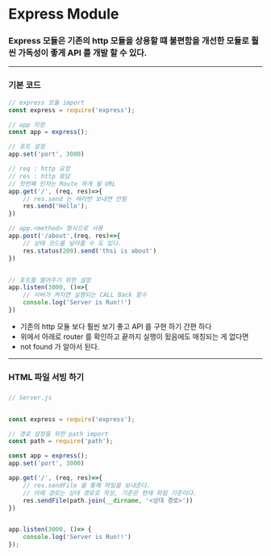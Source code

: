 # Express Module 

### Express 모듈은 기존의 http 모듈을 상용할 떄 불편함을 개선한 모듈로 훨씬 가독성이 좋게 API 를 개발 할 수 있다.

***


### 기본 코드 
```javascript
// express 모듈 import
const express = require('express');

// app 지정
const app = express();

// 포트 설정
app.set('port', 3000)

// req : http 요청
// res : http 응답
// 첫번째 인자는 Route 하게 될 URL 
app.get('/', (req, res)=>{
    // res.send 는 여러번 보내면 안됨
    res.send('Hello');
})

// app.<method> 형식으로 사용
app.post('/about',(req, res)=>{
    // 상태 코드를 넣어줄 수 도 있다.
    res.status(200).send('thsi is about')
})


// 포트를 열어주기 위한 설정 
app.listen(3000, ()=>{
    // 서버가 켜지면 실행되는 CALL Back 함수  
    console.log('Server is Run!!')
})

```

* 기존의 http 모듈 보다 훨씬 보기 좋고 API 를 구현 하기 간편 하다
* 위에서 아래로 router 를 확인하고 끝까지 실행이 됬음에도 매칭되는 게 없다면 
* not found 가 알아서 된다. 


***


### HTML 파일 서빙 하기

### 
```javascript
// Server.js


const express = require('express');

// 경로 설정을 위한 path import
const path = require('path');

const app = express();
app.set('port', 3000)

app.get('/', (req, res)=>{
    // res.sendFile 을 통해 파일을 보내준다. 
    // 이때 경로는 상대 경로로 작성, 기준은 현재 파일 기준이다. 
    res.sendFile(path.join(__dirname, '<상대 경로>'))
})


app.listen(3000, ()=> {
    console.log('Server is Run!!')
});
```